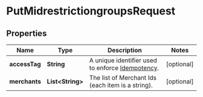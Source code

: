 

# PutMidrestrictiongroupsRequest


## Properties

| Name | Type | Description | Notes |
|------------ | ------------- | ------------- | -------------|
|**accessTag** | **String** | A unique identifier used to enforce [Idempotency](/guide/api-basics/idempotency.html).  |  [optional] |
|**merchants** | **List&lt;String&gt;** | The list of Merchant Ids (each item is a string). |  [optional] |



